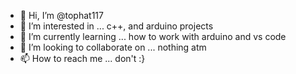 - 👋 Hi, I’m @tophat117
- 👀 I’m interested in ... c++, and arduino projects
- 🌱 I’m currently learning ... how to work with arduino and vs code
- 💞️ I’m looking to collaborate on ... nothing atm
- 📫 How to reach me ... don't :}

<!---
tophat117/tophat117 is a ✨ special ✨ repository because its `README.md` (this file) appears on your GitHub profile.
You can click the Preview link to take a look at your changes.
--->
